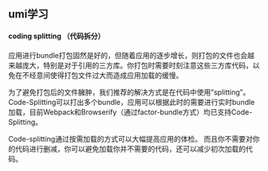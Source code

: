 ## umi学习

#### coding splitting （代码拆分）

应用进行bundle打包固然是好的，但随着应用的逐步增长，则打包的文件也会越来越庞大，特别是对于引用的三方库。你打包时需要时刻注意这些三方库代码，以免在不经意间使得打包文件过大而造成应用加载的缓慢。

为了避免打包后的文件臃肿，我们推荐的解决方式是在代码中使用”splitting”。Code-Splitting可以打出多个bundle，应用可以根据此时的需要进行实时bundle加载，目前Webpack和Browserify（通过factor-bundle方式）均已支持Code-Splitting。

Code-splitting通过按需加载的方式可以大幅提高应用的体检。 而且你不需要对你的代码进行删减，你可以避免加载你并不需要的代码，还可以减少初次加载的代码。

